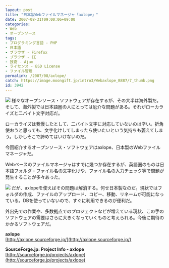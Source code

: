 ```yaml
---
layout: post
title: "日本製Webファイルマネージャ「axlope」"
date: 2007-08-31T09:00:06+09:00
categories:
- Web
- オープンソース
tags: 
- プログラミング言語 - PHP
- 日本語
- ブラウザ - Firefox
- ブラウザ - IE
- 技術 - Ajax
- ライセンス - BSD License
- ファイル管理
permalink: /2007/08/axlope/
catch: https://image.moongift.jp/intro3/Webaxlope_B887/7_thumb.png
id: 3942
---
```

[![](https://image.moongift.jp/intro3/Webaxlope_B887/6_thumb.png)](https://image.moongift.jp/intro3/Webaxlope_B887/62.png) 様々なオープンソース・ソフトウェアが存在するが、その大半は海外製だ。そして、海外製では日本語圏の人にとっては厄介な問題がある。それがローカライズと二バイト文字対応だ。   
  
ローカライズは我慢したとして、二バイト文字に対応していないのは辛い。折角使おうと思っても、文字化けしてしまったら使いたいという気持ちも萎えてしまう。しかしそこで諦めてはいけないのだ。   
  
今回紹介するオープンソース・ソフトウェアはaxlope、日本製のWebファイルマネージャだ。   
  
<!--more-->  
  
Webベースのファイルマネージャはすでに幾つか存在するが、英語圏のものは日本語フォルダ・ファイル名の文字化けや、ファイル名の入力チェック等で問題が発生することが多々あった。   
  
[![](https://image.moongift.jp/intro3/Webaxlope_B887/7_thumb.png)](https://image.moongift.jp/intro3/Webaxlope_B887/72.png) だが、axlopeを使えばその問題は解消する。何せ日本製なのだ。現状ではフォルダの作成、ファイルのアップロード、コピー、移動、リネームが可能になっている。DBを使っていないので、すぐに利用できるのが便利だ。   
  
外出先での作業や、多数拠点でのプロジェクトなどが増えている現状、この手のソフトウェアの需要はさらに大きくなっていくものと考えられる。今後に期待のかかるソフトウェアだ。   
  
**axlope**  
[http://axlope.sourceforge.jp/](http://axlope.sourceforge.jp/)  
  
**SourceForge.jp: Project Info - axlope**  
[http://sourceforge.jp/projects/axlope](http://sourceforge.jp/projects/axlope)